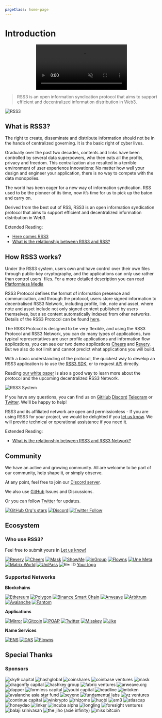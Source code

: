```yaml
---
pageClass: home-page
---
```


# Introduction

<p align="center">
    <video class="logo-video" autoplay muted playsinline src="@source/images/logo.mp4"></video>
</p>

> RSS3 is an open information syndication protocol that aims to support efficient and decentralized information distribution in Web3.

![RSS3](https://badge.rss3.workers.dev/)

## What is RSS3?

The right to create, disseminate and distribute information should not be in the hands of centralized governing. It is the basic right of cyber lives.

Gradually over the past two decades, contents and links have been controlled by several data superpowers, who then eats all the profits, privacy and freedom. This centralization also resulted in a terrible environment of user experience innovations: No matter how well your design and engineer your application, there is no way to compete with the data monopolies.

The world has been eager for a new way of information syndication. RSS used to be the pioneer of its time, now it’s time for us to pick up the baton and carry on.

Derived from the best out of RSS, RSS3 is an open information syndication protocol that aims to support efficient and decentralized information distribution in Web3.

Extended Reading:
- [Here comes RSS3](https://rss3.notion.site/1-Here-comes-RSS3-501aa9df6dba40caae0a53eb2de6f060)
- [What is the relationship between RSS3 and RSS?](./faq.md#q-what-is-the-relationship-between-rss3-and-rss)

## How RSS3 works?

Under the RSS3 system, users own and have control over their own files through public-key cryptography, and the applications can only use rather than control users' files. For a more detailed description you can read [Platformless Media](https://rss3.notion.site/3-Platformless-Media-55505c45a49743a2b89304abcb4a90da)

RSS3 Protocol defines the format of information presence and communication, and through the protocol, users store signed information to decentralised RSS3 Network, including profile, link, note and asset, where note and asset include not only signed content published by users themselves, but also content automatically indexed from other networks. Details of the RSS3 Protocol can be found [here](/protocol.html).

The RSS3 Protocol is designed to be very flexible, and using the RSS3 Protocol and RSS3 Network, you can do many types of applications, two typical representatives are user profile applications and information flow applications, you can see our two demo applications [Cheers](https://cheers.bio/) and [Revery](https://revery.so/). But we also do not limit and cannot predict what applications you will build.

With a basic understanding of the protocol, the quickest way to develop an RSS3 application is to use the [RSS3 SDK](/sdk.html), or to request [API](/api.html) directly.

Reading [our white paper](https://rss3.io/#/whitepaper) is also a good way to learn more about the protocol and the upcoming decentralized RSS3 Network.

![RSS3 System](./images/system.png)

If you have any questions, you can find us on [GitHub](https://github.com/NaturalSelectionLabs/RSS3) [Discord](https://discord.gg/rss3) [Telegram](https://t.me/rss3_en) or [Twitter](https://twitter.com/rss3_). We'll be happy to help!

RSS3 and its affiliated network are open and permissionless - If you are using RSS3 for your project, we would be delighted if you [let us know](https://github.com/NaturalSelectionLabs/RSS3/issues/21). We will provide technical or operational assistance if you need it.

Extended Reading:
- [What is the relationship between RSS3 and RSS3 Network?](./faq.md#q-what-is-the-relationship-between-rss3-and-rss3-network)

## Community

We have an active and growing community. All are welcome to be part of our community, help shape it, or simply observe.

At any point, feel free to join our [Discord server](https://discord.gg/rss3).

We also use [GitHub](https://github.com/NaturalSelectionLabs) Issues and Discussions.

Or you can follow [Twitter](https://twitter.com/rss3_) for updates.

[![GitHub Org's stars](https://img.shields.io/github/stars/NaturalSelectionLabs?style=social)](https://github.com/NaturalSelectionLabs) [![Discord](https://img.shields.io/discord/837332113677090876?label=Discord&logo=discord&style=social)](https://discord.gg/rss3) [![Twitter Follow](https://img.shields.io/twitter/follow/rss3_?style=social)](https://twitter.com/rss3_)

## Ecosystem

### Who use RSS3?

Feel free to submit yours in [Let us know!](https://github.com/NaturalSelectionLabs/RSS3/issues/21)

<p class="grid">
    <span><a target="_blank" href="https://revery.so/"><img alt="Revery" src="./images/apps/revery.svg"></a></span>
    <span><a target="_blank" href="https://cheers.bio/"><img alt="Cheers" src="./images/apps/cheers.svg"></a></span>
    <span><a target="_blank" href="https://mask.io/"><img alt="Mask" src="./images/apps/mask.svg"></a></span>
    <span><a target="_blank" href="https://showme.fan/"><img alt="ShowMe" src="./images/apps/showme.svg"></a></span>
    <span><a target="_blank" href="https://ingroup.chat/"><img alt="inGroup" src="./images/apps/ingroup.svg"></a></span>
    <span><a target="_blank" href="https://www.flowns.org/"><img alt="Flowns" src="./images/apps/flowns.svg"></a></span>
    <span><a target="_blank" href="https://www.info.unemeta.com/"><img alt="Une Meta" src="./images/apps/unemeta.svg"></a></span>
    <span><a target="_blank" href="https://matrixworld.org/home"><img alt="Matrix World" src="./images/apps/matrixworld.svg"></a></span>
    <span><a target="_blank" href="https://www.unipass.id/"><img alt="UniPass" src="./images/apps/unipass.svg"></a></span>
    <span><img alt="Re: ID" src="./images/apps/reid.png"></span>
    <span><a target="_blank" href="https://github.com/NaturalSelectionLabs/RSS3/issues/21">Your logo</a></span>
</p>

### Supported Networks

**Blockchains**

<p class="grid">
    <span><a target="_blank" href="https://ethereum.org/"><img alt="Ethereum" src="./images/networks/ethereum.png"></a></span>
    <span><a target="_blank" href="https://polygon.technology/"><img alt="Polygon" src="./images/networks/polygon.svg"></a></span>
    <span><a target="_blank" href="https://www.binance.org/en"><img alt="Binance Smart Chain" src="./images/networks/bsc.svg"></a></span>
    <span><a target="_blank" href="https://www.arweave.org/"><img alt="Arweave" src="./images/networks/arweave.svg"></a></span>
    <span><a target="_blank" href="https://arbitrum.io/"><img alt="Arbitrum" src="./images/networks/arbitrum.jpeg"></a></span>
    <span><a target="_blank" href="https://www.avax.network/"><img alt="Avalanche" src="./images/networks/avalanche.svg"></a></span>
    <span><a target="_blank" href="https://fantom.foundation/"><img alt="Fantom" src="./images/networks/fantom.svg"></a></span>
</p>

**Applications**

<p class="grid">
    <span><a target="_blank" href="https://mirror.xyz/"><img alt="Mirror" src="./images/networks/mirror.svg"></a></span>
    <span><a target="_blank" href="https://gitcoin.co/"><img alt="Gitcoin" src="./images/networks/gitcoin.svg"></a></span>
    <span><a target="_blank" href="https://poap.xyz/"><img alt="POAP" src="./images/networks/poap.svg"></a></span>
    <span><a target="_blank" href="https://twitter.com/"><img alt="Twitter" src="./images/networks/twitter.svg"></a></span>
    <span><a target="_blank" href="https://misskey-hub.net/"><img alt="Misskey" src="./images/networks/misskey.ico"></a></span>
    <span><a target="_blank" href="https://okjike.com/"><img alt="Jike" src="./images/networks/jike.png"></a></span>
</p>

**Name Services**

<p class="grid">
    <span><a target="_blank" href="https://ens.domains/"><img alt="ENS" src="./images/networks/ens.svg"></a></span>
    <span><a target="_blank" href="https://da.systems/"><img alt="DAS" src="./images/networks/das.svg"></a></span>
    <span><a target="_blank" href="https://www.flowns.org/"><img alt="Flowns" src="./images/apps/flowns.svg"></a></span>
</p>

## Special Thanks

### Sponsors

<p class="grid">
    <span><img alt="sky9 capital" src="./images/sponsors/sky9.svg"></span>
    <span><img alt="hashglobal" src="./images/sponsors/hashglobal.png"></span>
    <span><img alt="coinshares" src="./images/sponsors/coinshares.svg"></span>
    <span><img alt="coinbase ventures" src="./images/sponsors/coinbase.png"></span>
    <span><img alt="mask" src="./images/sponsors/mask.png"></span>
    <span><img alt="dragonfly capital" src="./images/sponsors/dragonfly.png"></span>
    <span><img alt="hashkey group" src="./images/sponsors/hashkey.png"></span>
    <span><img alt="fabric ventures" src="./images/sponsors/fabricventures.svg"></span>
    <span><img alt="arweave.org" src="./images/sponsors/arweave.svg"></span>
    <span><img alt="dapper" src="./images/sponsors/dapperlabs.png"></span>
    <span><img alt="formless capital" src="./images/sponsors/formless.webp"></span>
    <span><img alt="youbi capital" src="./images/sponsors/youbi.png"></span>
    <span><img alt="headline" src="./images/sponsors/headline.png"></span>
    <span><img alt="imtoken" src="./images/sponsors/imtoken.svg"></span>
    <span><img alt="avalanche asia star fund" src="./images/sponsors/avalancheasiastarfund.svg"></span>
    <span><img alt="sevenx" src="./images/sponsors/sevenx.png"></span>
    <span><img alt="fundamental labs" src="./images/sponsors/fundamental.png"></span>
    <span><img alt="yz ventures" src="./images/sponsors/yz.png"></span>
    <span><img alt="continue capital" src="./images/sponsors/continuecapital.svg"></span>
    <span><img alt="winkrypto" src="./images/sponsors/winkrypto.png"></span>
    <span><img alt="rhizome" src="./images/sponsors/rhizome.svg"></span>
    <span><img alt="huobi" src="./images/sponsors/huobi.png"></span>
    <span><img alt="em3" src="./images/sponsors/em3.png"></span>
    <span><img alt="atlascap" src="./images/sponsors/atlas.png"></span>
    <span><img alt="honeydao" src="./images/sponsors/honeydao.png"></span>
    <span><img alt="linker" src="./images/sponsors/linker.png"></span>
    <span><img alt="incuba alpha" src="./images/sponsors/incuba.png"></span>
    <span><img alt="longling" src="./images/sponsors/longling.png"></span>
    <span><img alt="foresight ventures" src="./images/sponsors/foresight.jpeg"></span>
    <span><img alt="balaji srinivasan" src="./images/sponsors/balaji.png"></span>
    <span><img alt="the jiho (axie infinity)" src="./images/sponsors/jiho.png"></span>
    <span><img alt="miss bitcoin" src="./images/sponsors/missbitcoin.png"></span>
</p>